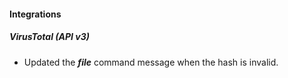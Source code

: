 
#### Integrations

##### VirusTotal (API v3)

- Updated the ***file*** command message when the hash is invalid.
